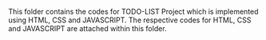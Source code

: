 
This folder contains the codes for TODO-LIST Project which is implemented using HTML, CSS and JAVASCRIPT.
The respective codes for HTML, CSS and JAVASCRIPT are attached within this folder.
